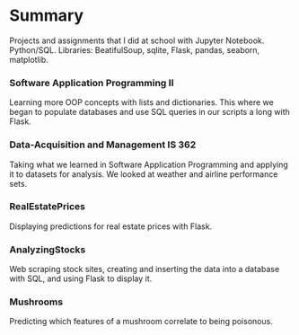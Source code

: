 # Summary

Projects and assignments that I did at school with Jupyter Notebook. Python/SQL.
Libraries: BeatifulSoup, sqlite, Flask, pandas, seaborn, matplotlib. 

### Software Application Programming II
Learning more OOP concepts with lists and dictionaries.
This where we began to populate databases and use SQL queries in our scripts a long with Flask.

### Data-Acquisition and Management IS 362
Taking what we learned in Software Application Programming
and applying it to datasets for analysis. We looked at weather and
airline performance sets. 

### RealEstatePrices 

Displaying predictions for real estate prices with Flask.

### AnalyzingStocks

Web scraping stock sites, creating and inserting the data into a database with SQL, and using Flask to display it.

### Mushrooms

Predicting which features of a mushroom correlate to being poisonous.
